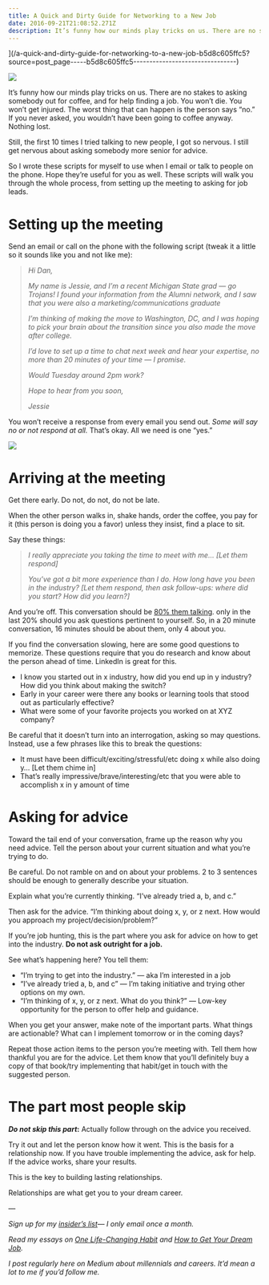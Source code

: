 ```yaml
---
title: A Quick and Dirty Guide for Networking to a New Job
date: 2016-09-21T21:08:52.271Z
description: It’s funny how our minds play tricks on us. There are no stakes to asking somebody out for coffee, and for help finding a job. You won’t…
---
```




](/a-quick-and-dirty-guide-for-networking-to-a-new-job-b5d8c605ffc5?source=post_page-----b5d8c605ffc5--------------------------------)

![](https://miro.medium.com/max/600/0/1*-XO39wYSprPwaoxrl8G6ng.jpeg)

It’s funny how our minds play tricks on us. There are no stakes to asking somebody out for coffee, and for help finding a job. You won’t die. You won’t get injured. The worst thing that can happen is the person says “no.” If you never asked, you wouldn’t have been going to coffee anyway. Nothing lost.

Still, the first 10 times I tried talking to new people, I got so nervous. I still get nervous about asking somebody more senior for advice.

So I wrote these scripts for myself to use when I email or talk to people on the phone. Hope they’re useful for you as well. These scripts will walk you through the whole process, from setting up the meeting to asking for job leads.

# **Setting up the meeting**

Send an email or call on the phone with the following script (tweak it a little so it sounds like you and not like me):

> _Hi Dan,_
> 
> _My name is Jessie, and I’m a recent Michigan State grad — go Trojans! I found your information from the Alumni network, and I saw that you were also a marketing/communications graduate_
> 
> _I’m thinking of making the move to Washington, DC, and I was hoping to pick your brain about the transition since you also made the move after college._
> 
> _I’d love to set up a time to chat next week and hear your expertise, no more than 20 minutes of your time — I promise._
> 
> _Would Tuesday around 2pm work?_
> 
> _Hope to hear from you soon,_
> 
> _Jessie_

You won’t receive a response from every email you send out. _Some will say no or not respond at all._ That’s okay. All we need is one “yes.”

![](https://miro.medium.com/max/600/0*_QkywWE57LjsGEjZ.?q=20)



# **Arriving at the meeting**

Get there early. Do not, do not, do not be late.

When the other person walks in, shake hands, order the coffee, you pay for it (this person is doing you a favor) unless they insist, find a place to sit.

Say these things:

> _I really appreciate you taking the time to meet with me… \[Let them respond\]_
> 
> _You’ve got a bit more experience than I do. How long have you been in the industry? \[Let them respond, then ask follow-ups: where did you start? How did you learn?\]_

And you’re off. This conversation should be [80% them talking](http://www.comfortableconversation.com/top-strategies-for-authentic-networking/). only in the last 20% should you ask questions pertinent to yourself. So, in a 20 minute conversation, 16 minutes should be about them, only 4 about you.

If you find the conversation slowing, here are some good questions to memorize. These questions require that you do research and know about the person ahead of time. LinkedIn is great for this.

*   I know you started out in x industry, how did you end up in y industry? How did you think about making the switch?
*   Early in your career were there any books or learning tools that stood out as particularly effective?
*   What were some of your favorite projects you worked on at XYZ company?

Be careful that it doesn’t turn into an interrogation, asking so may questions. Instead, use a few phrases like this to break the questions:

*   It must have been difficult/exciting/stressful/etc doing x while also doing y… \[Let them chime in\]
*   That’s really impressive/brave/interesting/etc that you were able to accomplish x in y amount of time

# **Asking for advice**

Toward the tail end of your conversation, frame up the reason why you need advice. Tell the person about your current situation and what you’re trying to do.

Be careful. Do not ramble on and on about your problems. 2 to 3 sentences should be enough to generally describe your situation.

Explain what you’re currently thinking. “I’ve already tried a, b, and c.”

Then ask for the advice. “I’m thinking about doing x, y, or z next. How would you approach my project/decision/problem?”

If you’re job hunting, this is the part where you ask for advice on how to get into the industry. **Do not ask outright for a job.**

See what’s happening here? You tell them:

*   “I’m trying to get into the industry.” — aka I’m interested in a job
*   “I’ve already tried a, b, and c” — I’m taking initiative and trying other options on my own.
*   “I’m thinking of x, y, or z next. What do you think?” — Low-key opportunity for the person to offer help and guidance.

When you get your answer, make note of the important parts. What things are actionable? What can I implement tomorrow or in the coming days?

Repeat those action items to the person you’re meeting with. Tell them how thankful you are for the advice. Let them know that you’ll definitely buy a copy of that book/try implementing that habit/get in touch with the suggested person.

# **The part most people skip**

**_Do not skip this part_:** Actually follow through on the advice you received.

Try it out and let the person know how it went. This is the basis for a relationship now. If you have trouble implementing the advice, ask for help. If the advice works, share your results.

This is the key to building lasting relationships.

Relationships are what get you to your dream career.

—

_Sign up for my_ [_insider’s list_](http://eepurl.com/bSaBIf)_— I only email once a month._

_Read my essays on_ [_One Life-Changing Habit_](http://www.comfortableconversation.com/one-habit-can-transform-life/) _and_ [_How to Get Your Dream Job_](http://www.comfortableconversation.com/your-dream-job/)_._

_I post regularly here on Medium about millennials and careers. It’d mean a lot to me if you’d follow me._